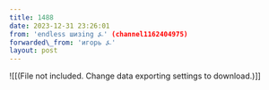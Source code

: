 ```yaml
---
title: 1488
date: 2023-12-31 23:26:01
from: 'endless шизing ⍼' (channel1162404975)
forwarded\_from: 'игорь ⍼'
layout: post
---
```


![[(File not included. Change data exporting settings to download.)]]


